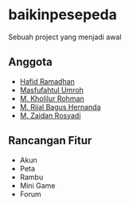 # baikinpesepeda
Sebuah project yang menjadi awal

## Anggota
  - [Hafid Ramadhan](https://github.com/dhanhafid/baikinpesepeda/tree/hafid)
  - [Masfufahtul Umroh](https://github.com/MasfufahtulUmroh/baikinpesepeda/tree/umroh)
  - [M. Kholilur Rohman](https://github.com/Kholilur28/baikinpesepeda/tree/kholil)
  - [M. Rijal Bagus Hernanda](https://github.com/RijalBgs/baikinpesepeda/tree/rijal)
  - [M. Zaidan Rosyadi](https://github.com/mzaidanr088/baikinpesepeda/tree/zaidanr)
  
## Rancangan Fitur
  - Akun
  - Peta
  - Rambu
  - Mini Game
  - Forum
